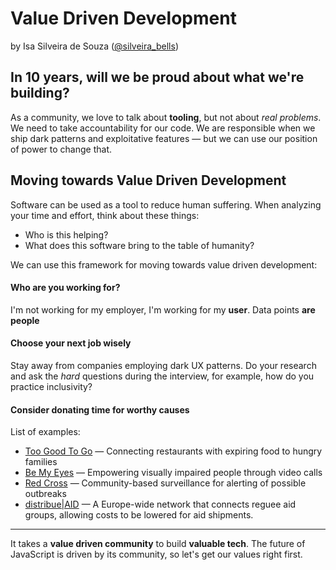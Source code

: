 # Value Driven Development

by Isa Silveira de Souza ([@silveira_bells](https://twitter.com/silveira_bells))

## In 10 years, will we be proud about what we're building?

As a community, we love to talk about **tooling**, but not about _real problems_. We need to take accountability for our code. We are responsible when we ship dark patterns and exploitative features — but we can use our position of power to change that.

## Moving towards Value Driven Development

Software can be used as a tool to reduce human suffering. When analyzing your time and effort, think about these things:

- Who is this helping?
- What does this software bring to the table of humanity?

We can use this framework for moving towards value driven development:

#### Who are you working for?

I'm not working for my employer, I'm working for my **user**. Data points **are people**

#### Choose your next job wisely

Stay away from companies employing dark UX patterns. Do your research and ask the _hard_ questions during the interview, for example, how do you practice inclusivity?

#### Consider donating time for worthy causes

List of examples:

- [Too Good To Go](https://toogoodtogo.com/en) — Connecting restaurants with expiring food to hungry families
- [Be My Eyes](https://www.bemyeyes.com) — Empowering visually impaired people through video calls
- [Red Cross](https://github.comifrcgo/cbs) — Community-based surveillance for alerting of possible outbreaks
- [distribue|AID](https://distributeaid.org) — A Europe-wide network that connects reguee aid groups, allowing costs to be lowered for aid shipments.

---

It takes a **value driven community** to build **valuable tech**. The future of JavaScript is driven by its community, so let's get our values right first.
